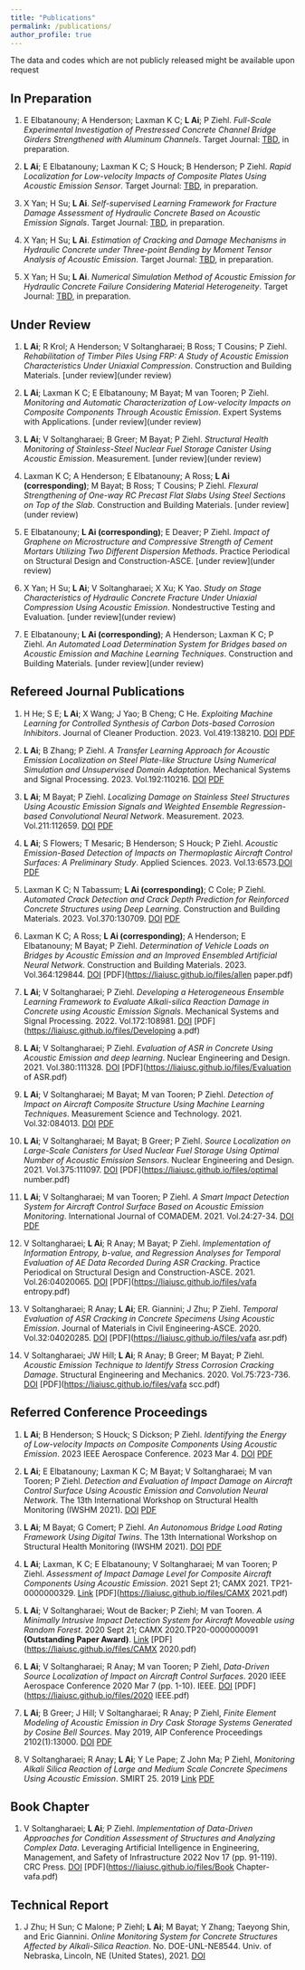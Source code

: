 ```yaml
---
title: "Publications"
permalink: /publications/
author_profile: true
---
```

The data and codes which are not publicly released might be available upon request

In Preparation
------

1. E Elbatanouny; A Henderson; Laxman K C; **L Ai**; P Ziehl. *Full-Scale Experimental Investigation of Prestressed Concrete Channel Bridge Girders Strengthened with Aluminum Channels*. Target Journal: [TBD](TBD), in preparation.

1. **L Ai**; E Elbatanouny; Laxman K C; S Houck; B Henderson; P Ziehl. *Rapid Localization for Low-velocity Impacts of Composite Plates Using Acoustic Emission Sensor*. Target Journal: [TBD](TBD), in preparation.

1. X Yan; H Su; **L Ai**. *Self-supervised Learning Framework for Fracture Damage Assessment of Hydraulic Concrete Based on Acoustic Emission Signals*. Target Journal: [TBD](TBD), in preparation.

1. X Yan; H Su; **L Ai**. *Estimation of Cracking and Damage Mechanisms in Hydraulic Concrete under Three-point Bending by Moment Tensor Analysis of Acoustic Emission*. Target Journal: [TBD](TBD), in preparation.

1. X Yan; H Su; **L Ai**. *Numerical Simulation Method of Acoustic Emission for Hydraulic Concrete Failure Considering Material Heterogeneity*. Target Journal: [TBD](TBD), in preparation.

Under Review
------

1. **L Ai**; R Krol; A Henderson; V Soltangharaei; B Ross; T Cousins; P Ziehl. *Rehabilitation of Timber Piles Using FRP: A Study of Acoustic Emission Characteristics Under Uniaxial Compression*. Construction and Building Materials. [under review](under review)

1. **L Ai**; Laxman K C; E Elbatanouny; M Bayat; M van Tooren; P Ziehl. *Monitoring and Automatic Characterization of Low-velocity Impacts on Composite Components Through Acoustic Emission*. Expert Systems with Applications. [under review](under review)

1. **L Ai**; V Soltangharaei; B Greer; M Bayat; P Ziehl. *Structural Health Monitoring of Stainless-Steel Nuclear Fuel Storage Canister Using Acoustic Emission*. Measurement. [under review](under review)

1. Laxman K C; A Henderson; E Elbatanouny; A Ross; **L Ai (corresponding)**; M Bayat; B Ross; T Cousins; P Ziehl. *Flexural Strengthening of One-way RC Precast Flat Slabs Using Steel Sections on Top of the Slab*. Construction and Building Materials. [under review](under review)

1. E Elbatanouny; **L Ai (corresponding)**; E Deaver; P Ziehl. *Impact of Graphene on Microstructure and Compressive Strength of Cement Mortars Utilizing Two Different Dispersion Methods*. Practice Periodical on Structural Design and Construction-ASCE. [under review](under review)

1. X Yan; H Su; **L Ai**; V Soltangharaei; X Xu; K Yao. *Study on Stage Characteristics of Hydraulic Concrete Fracture Under Uniaxial Compression Using Acoustic Emission*. Nondestructive Testing and Evaluation. [under review](under review)

1. E Elbatanouny; **L Ai (corresponding)**; A Henderson; Laxman K C; P Ziehl. *An Automated Load Determination System for Bridges based on Acoustic Emission and Machine Learning Techniques*. Construction and Building Materials. [under review](under review)


Refereed Journal Publications 
------
1. H He; S E; **L Ai**; X Wang; J Yao; B Cheng; C He. *Exploiting Machine Learning for Controlled Synthesis of Carbon Dots-based Corrosion Inhibitors*. Journal of Cleaner Production. 2023. Vol.419:138210. [DOI](https://doi.org/10.1016/j.jclepro.2023.138210) [PDF](https://liaiusc.github.io/files/1-s2.0-S0959652623023685-main.pdf)

1. **L Ai**; B Zhang; P Ziehl. *A Transfer Learning Approach for Acoustic Emission Localization on Steel Plate-like Structure Using Numerical Simulation and Unsupervised Domain Adaptation*. Mechanical Systems and Signal Processing. 2023. Vol.192:110216. [DOI](https://doi.org/10.1016/j.ymssp.2023.110216) [PDF](https://liaiusc.github.io/files/TL.pdf)

1. **L Ai**; M Bayat; P Ziehl. *Localizing Damage on Stainless Steel Structures Using Acoustic Emission Signals and Weighted Ensemble Regression-based Convolutional Neural Network*. Measurement. 2023. Vol.211:112659. [DOI](https://doi.org/10.1016/j.measurement.2023.112659) [PDF](https://liaiusc.github.io/files/fusion.pdf) 

1. **L Ai**; S Flowers; T Mesaric; B Henderson; S Houck; P Ziehl. *Acoustic Emission-Based Detection of Impacts on Thermoplastic Aircraft Control Surfaces: A Preliminary Study*. Applied Sciences. 2023. Vol.13:6573.[DOI](https://doi.org/10.3390/app13116573) [PDF](https://liaiusc.github.io/files/applsci-13-06573.pdf) 

1. Laxman K C; N Tabassum; **L Ai (corresponding)**; C Cole; P Ziehl. *Automated Crack Detection and Crack Depth Prediction for Reinforced Concrete Structures using Deep Learning*. Construction and Building Materials. 2023. Vol.370:130709. [DOI](https://doi.org/10.1016/j.conbuildmat.2023.130709) [PDF](https://liaiusc.github.io/files/Drone.pdf) 

1. Laxman K C; A Ross; **L Ai (corresponding)**; A Henderson; E Elbatanouny; M Bayat; P Ziehl. *Determination of Vehicle Loads on Bridges by Acoustic Emission and an Improved Ensembled Artificial Neural Network*. Construction and Building Materials. 2023. Vol.364:129844. [DOI](https://doi.org/10.1016/j.conbuildmat.2022.129844) [PDF](https://liaiusc.github.io/files/allen paper.pdf) 

1. **L Ai**; V Soltangharaei; P Ziehl. *Developing a Heterogeneous Ensemble Learning Framework to Evaluate Alkali-silica Reaction Damage in Concrete using Acoustic Emission Signals*. Mechanical Systems and Signal Processing. 2022. Vol.172:108981. [DOI](https://doi.org/10.1016/j.ymssp.2022.108981) [PDF](https://liaiusc.github.io/files/Developing a.pdf) 

1. **L Ai**; V Soltangharaei; P Ziehl. *Evaluation of ASR in Concrete Using Acoustic Emission and deep learning*. Nuclear Engineering and Design. 2021. Vol.380:111328. [DOI](https://doi.org/10.1016/j.nucengdes.2021.111328) [PDF](https://liaiusc.github.io/files/Evaluation of ASR.pdf)

1. **L Ai**; V Soltangharaei; M Bayat; M van Tooren; P Ziehl. *Detection of Impact on Aircraft Composite Structure Using Machine Learning Techniques*. Measurement Science and Technology. 2021. Vol.32:084013. [DOI](https://doi.org/10.1088/1361-6501/abe790) [PDF](https://liaiusc.github.io/files/MST.pdf)

1. **L Ai**; V Soltangharaei; M Bayat; B Greer; P Ziehl. *Source Localization on Large-Scale Canisters for Used Nuclear Fuel Storage Using Optimal Number of Acoustic Emission Sensors*. Nuclear Engineering and Design. 2021. Vol.375:111097. [DOI](https://doi.org/10.1016/j.nucengdes.2021.111097) [PDF](https://liaiusc.github.io/files/optimal number.pdf)

1. **L Ai**; V Soltangharaei; M van Tooren; P Ziehl. *A Smart Impact Detection System for Aircraft Control Surface Based on Acoustic Emission Monitoring*. International Journal of COMADEM. 2021. Vol.24:27-34. [DOI](https://www.apscience.org/comadem/index.php/comadem/article/view/278) [PDF](https://liaiusc.github.io/files/COMADEM.pdf)

1. V Soltangharaei; **L Ai**; R Anay; M Bayat; P Ziehl. *Implementation of Information Entropy, b-value, and Regression Analyses for Temporal Evaluation of AE Data Recorded During ASR Cracking*. Practice Periodical on Structural Design and Construction-ASCE. 2021. Vol.26:04020065. [DOI](https://doi.org/10.1061/(ASCE)SC.1943-5576.0000550) [PDF](https://liaiusc.github.io/files/vafa entropy.pdf)

1. V Soltangharaei; R Anay; **L Ai**; ER. Giannini; J Zhu; P Ziehl. *Temporal Evaluation of ASR Cracking in Concrete Specimens Using Acoustic Emission*. Journal of Materials in Civil Engineering-ASCE. 2020. Vol.32:04020285. [DOI](https://doi.org/10.1061/(ASCE)MT.1943-5533.0003353) [PDF](https://liaiusc.github.io/files/vafa asr.pdf)

1. V Soltangharaei; JW Hill; **L Ai**; R Anay; B Greer; M Bayat; P Ziehl. *Acoustic Emission Technique to Identify Stress Corrosion Cracking Damage*. Structural Engineering and Mechanics. 2020. Vol.75:723-736. [DOI](https://doi.org/10.12989/sem.2020.75.6.723) [PDF](https://liaiusc.github.io/files/vafa scc.pdf)

Referred Conference Proceedings
------

1. **L Ai**; B Henderson; S Houck; S Dickson; P Ziehl. *Identifying the Energy of Low-velocity Impacts on Composite Components Using Acoustic Emission*. 2023 IEEE Aerospace Conference. 2023 Mar 4. [DOI](https://doi.org/10.1109/AERO55745.2023.10116008) [PDF](TBD)

1. **L Ai**; E Elbatanouny; Laxman K C; M Bayat; V Soltangharaei; M van Tooren; P Ziehl. *Detection and Evaluation of Impact Damage on Aircraft Control Surface Using Acoustic Emission and Convolution Neural Network*. The 13th International Workshop on Structural Health Monitoring (IWSHM 2021). [DOI](https://doi.org/10.12783/shm2021/36329) [PDF](https://liaiusc.github.io/files/IWSHM-air.pdf)

1. **L Ai**; M Bayat; G Comert; P Ziehl. *An Autonomous Bridge Load Rating Framework Using Digital Twins*. The 13th International Workshop on Structural Health Monitoring (IWSHM 2021). [DOI](https://doi.org/10.12783/shm2021/36365) [PDF](https://liaiusc.github.io/files/IWSHM-digital.pdf)

1. **L Ai**; Laxman, K C; E Elbatanouny; V Soltangharaei; M van Tooren; P Ziehl. *Assessment of Impact Damage Level for Composite Aircraft Components Using Acoustic Emission*. 2021 Sept 21; CAMX 2021. TP21-0000000329. [Link](https://www.nasampe.org/store/viewproduct.aspx?id=19536582) [PDF](https://liaiusc.github.io/files/CAMX 2021.pdf)

1. **L Ai**; V Soltangharaei; Wout de Backer; P Ziehl; M van Tooren. *A Minimally Intrusive Impact Detection System for Aircraft Moveable using Random Forest*. 2020 Sept 21; CAMX 2020.TP20-0000000091 **(Outstanding Paper Award)**. [Link](https://www.nasampe.org/store/viewproduct.aspx?ID=17609643) [PDF](https://liaiusc.github.io/files/CAMX 2020.pdf)

1. **L Ai**; V Soltangharaei; R Anay; M van Tooren; P Ziehl, *Data-Driven Source Localization of Impact on Aircraft Control Surfaces*. 2020 IEEE Aerospace Conference 2020 Mar 7 (pp. 1-10). IEEE. [DOI](https://doi.org/10.1109/AERO47225.2020.9172742) [PDF](https://liaiusc.github.io/files/2020 IEEE.pdf)

1. **L Ai**; B Greer; J Hill; V Soltangharaei; R Anay; P Ziehl, *Finite Element Modeling of Acoustic Emission in Dry Cask Storage Systems Generated by Cosine Bell Sources*. May 2019, AIP Conference Proceedings 2102(1):13000. [DOI](https://doi.org/10.1063/1.5099851) [PDF](https://liaiusc.github.io/files/qnde.pdf)

1. V Soltangharaei; R Anay; **L Ai**; Y Le Pape; Z John Ma; P Ziehl, *Monitoring Alkali Silica Reaction of Large and Medium Scale Concrete Specimens Using Acoustic Emission*. SMIRT 25. 2019 [Link](https://repository.lib.ncsu.edu/bitstream/handle/1840.20/37935/SMiRT5-3-2019-Final.pdf?sequence=1) [PDF](https://repository.lib.ncsu.edu/bitstream/handle/1840.20/37935/SMiRT5-3-2019-Final.pdf?sequence=1)

Book Chapter
------

1. V Soltangharaei; **L Ai**; P Ziehl. *Implementation of Data-Driven Approaches for Condition Assessment of Structures and Analyzing Complex Data*. Leveraging Artificial Intelligence in Engineering, Management, and Safety of Infrastructure 2022 Nov 17 (pp. 91-119). CRC Press. [DOI](https://doi.org/10.1201/9780367823467-5) [PDF](https://liaiusc.github.io/files/Book Chapter-vafa.pdf)

Technical Report
------

1. J Zhu; H Sun; C Malone; P Ziehl; **L Ai**; M Bayat; Y Zhang; Taeyong Shin, and Eric Giannini. *Online Monitoring System for Concrete Structures Affected by Alkali-Silica Reaction*. No. DOE-UNL-NE8544. Univ. of Nebraska, Lincoln, NE (United States), 2021. [DOI](https://doi.org/10.2172/1838356)

